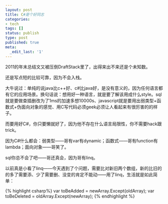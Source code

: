 ```yaml
---
layout: post
title: C#是个好同志
categories:
- tech
tags: []
status: publish
type: post
published: true
meta:
  _edit_last: '1'
---
```

2011的年末总结文又被压倒DraftStack里了，出得来出不来还是个未知数。

还是写点短的比较可靠，因为不会入栈。

大牛说过：单纯的说java比c++好、c#比java好，是没有意义的，因为任何语言都有它的应用场景。换句话说：想用好一种语言，就是要了解该用成什么style。sql就是要做查插删改为了1ms的加速多想10000s、javascript就是要用出弱类型+函数式+伪面向对象的感觉、用C写代码必须geek必须让人看起来有很厉害的的样子。

而要用好C#，你只要懒就好了，因为他不存在什么语言局限性，你不需要hack跟trick。

因为C#什么都会：弱类型——哥有var有dynamic；函数式——哥有function有lambda；面向对象——哥笑了。

sql你总不会了吧——哥还真会，因为哥有linq。

以前真是小看了linq——今天遇到了个问题，需要比对新旧两个数组，新的比旧的的多了需要添、少了需要删、没变的肯定不能动——用了linq，生活就是如此简单：

{% highlight csharp%}
var toBeAdded = newArray.Except(oldArray);
var toBeDeleted = oldArray.Except(newArray);
{% endhighlight %}
